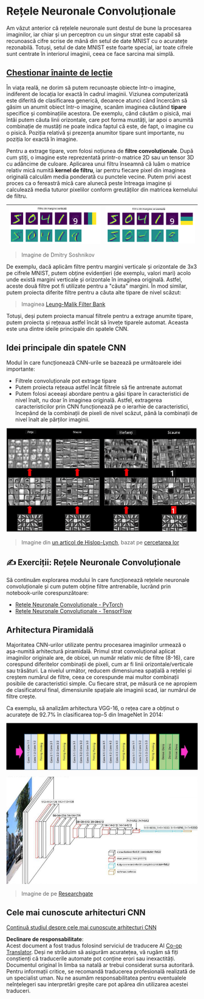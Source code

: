 <!--
CO_OP_TRANSLATOR_METADATA:
{
  "original_hash": "088837b42b7d99198bf62db8a42411e0",
  "translation_date": "2025-08-25T22:52:17+00:00",
  "source_file": "lessons/4-ComputerVision/07-ConvNets/README.md",
  "language_code": "ro"
}
-->
# Rețele Neuronale Convoluționale

Am văzut anterior că rețelele neuronale sunt destul de bune la procesarea imaginilor, iar chiar și un perceptron cu un singur strat este capabil să recunoască cifre scrise de mână din setul de date MNIST cu o acuratețe rezonabilă. Totuși, setul de date MNIST este foarte special, iar toate cifrele sunt centrate în interiorul imaginii, ceea ce face sarcina mai simplă.

## [Chestionar înainte de lecție](https://ff-quizzes.netlify.app/en/ai/quiz/13)

În viața reală, ne dorim să putem recunoaște obiecte într-o imagine, indiferent de locația lor exactă în cadrul imaginii. Viziunea computerizată este diferită de clasificarea generică, deoarece atunci când încercăm să găsim un anumit obiect într-o imagine, scanăm imaginea căutând **tipare** specifice și combinațiile acestora. De exemplu, când căutăm o pisică, mai întâi putem căuta linii orizontale, care pot forma mustăți, iar apoi o anumită combinație de mustăți ne poate indica faptul că este, de fapt, o imagine cu o pisică. Poziția relativă și prezența anumitor tipare sunt importante, nu poziția lor exactă în imagine.

Pentru a extrage tipare, vom folosi noțiunea de **filtre convoluționale**. După cum știți, o imagine este reprezentată printr-o matrice 2D sau un tensor 3D cu adâncime de culoare. Aplicarea unui filtru înseamnă că luăm o matrice relativ mică numită **kernel de filtru**, iar pentru fiecare pixel din imaginea originală calculăm media ponderată cu punctele vecine. Putem privi acest proces ca o fereastră mică care alunecă peste întreaga imagine și calculează media tuturor pixelilor conform greutăților din matricea kernelului de filtru.

![Filtru pentru margini verticale](../../../../../translated_images/filter-vert.b7148390ca0bc356ddc7e55555d2481819c1e86ddde9dce4db5e71a69d6f887f.ro.png) | ![Filtru pentru margini orizontale](../../../../../translated_images/filter-horiz.59b80ed4feb946efbe201a7fe3ca95abb3364e266e6fd90820cb893b4d3a6dda.ro.png)
----|----

> Imagine de Dmitry Soshnikov

De exemplu, dacă aplicăm filtre pentru margini verticale și orizontale de 3x3 pe cifrele MNIST, putem obține evidențieri (de exemplu, valori mari) acolo unde există margini verticale și orizontale în imaginea originală. Astfel, aceste două filtre pot fi utilizate pentru a "căuta" margini. În mod similar, putem proiecta diferite filtre pentru a căuta alte tipare de nivel scăzut:

> Imaginea [Leung-Malik Filter Bank](https://www.robots.ox.ac.uk/~vgg/research/texclass/filters.html)

Totuși, deși putem proiecta manual filtrele pentru a extrage anumite tipare, putem proiecta și rețeaua astfel încât să învețe tiparele automat. Aceasta este una dintre ideile principale din spatele CNN.

## Idei principale din spatele CNN

Modul în care funcționează CNN-urile se bazează pe următoarele idei importante:

* Filtrele convoluționale pot extrage tipare
* Putem proiecta rețeaua astfel încât filtrele să fie antrenate automat
* Putem folosi aceeași abordare pentru a găsi tipare în caracteristici de nivel înalt, nu doar în imaginea originală. Astfel, extragerea caracteristicilor prin CNN funcționează pe o ierarhie de caracteristici, începând de la combinații de pixeli de nivel scăzut, până la combinații de nivel înalt ale părților imaginii.

![Extragerea ierarhică a caracteristicilor](../../../../../translated_images/FeatureExtractionCNN.d9b456cbdae7cb643fde3032b81b2940e3cf8be842e29afac3f482725ba7f95c.ro.png)

> Imagine din [un articol de Hislop-Lynch](https://www.semanticscholar.org/paper/Computer-vision-based-pedestrian-trajectory-Hislop-Lynch/26e6f74853fc9bbb7487b06dc2cf095d36c9021d), bazat pe [cercetarea lor](https://dl.acm.org/doi/abs/10.1145/1553374.1553453)

## ✍️ Exerciții: Rețele Neuronale Convoluționale

Să continuăm explorarea modului în care funcționează rețelele neuronale convoluționale și cum putem obține filtre antrenabile, lucrând prin notebook-urile corespunzătoare:

* [Rețele Neuronale Convoluționale - PyTorch](../../../../../lessons/4-ComputerVision/07-ConvNets/ConvNetsPyTorch.ipynb)
* [Rețele Neuronale Convoluționale - TensorFlow](../../../../../lessons/4-ComputerVision/07-ConvNets/ConvNetsTF.ipynb)

## Arhitectura Piramidală

Majoritatea CNN-urilor utilizate pentru procesarea imaginilor urmează o așa-numită arhitectură piramidală. Primul strat convoluțional aplicat imaginilor originale are, de obicei, un număr relativ mic de filtre (8-16), care corespund diferitelor combinații de pixeli, cum ar fi linii orizontale/verticale sau trăsături. La nivelul următor, reducem dimensiunea spațială a rețelei și creștem numărul de filtre, ceea ce corespunde mai multor combinații posibile de caracteristici simple. Cu fiecare strat, pe măsură ce ne apropiem de clasificatorul final, dimensiunile spațiale ale imaginii scad, iar numărul de filtre crește.

Ca exemplu, să analizăm arhitectura VGG-16, o rețea care a obținut o acuratețe de 92.7% în clasificarea top-5 din ImageNet în 2014:

![Straturi ImageNet](../../../../../translated_images/vgg-16-arch1.d901a5583b3a51baeaab3e768567d921e5d54befa46e1e642616c5458c934028.ro.jpg)

![Piramida ImageNet](../../../../../translated_images/vgg-16-arch.64ff2137f50dd49fdaa786e3f3a975b3f22615efd13efb19c5d22f12e01451a1.ro.jpg)

> Imagine de pe [Researchgate](https://www.researchgate.net/figure/Vgg16-model-structure-To-get-the-VGG-NIN-model-we-replace-the-2-nd-4-th-6-th-7-th_fig2_335194493)

## Cele mai cunoscute arhitecturi CNN

[Continuă studiul despre cele mai cunoscute arhitecturi CNN](CNN_Architectures.md)

**Declinare de responsabilitate**:  
Acest document a fost tradus folosind serviciul de traducere AI [Co-op Translator](https://github.com/Azure/co-op-translator). Deși ne străduim să asigurăm acuratețea, vă rugăm să fiți conștienți că traducerile automate pot conține erori sau inexactități. Documentul original în limba sa natală ar trebui considerat sursa autoritară. Pentru informații critice, se recomandă traducerea profesională realizată de un specialist uman. Nu ne asumăm responsabilitatea pentru eventualele neînțelegeri sau interpretări greșite care pot apărea din utilizarea acestei traduceri.